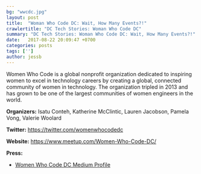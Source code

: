 ```yaml
---
bg: "wwcdc.jpg"
layout: post
title:  "Woman Who Code DC: Wait, How Many Events?!"
crawlertitle: "DC Tech Stories: Woman Who Code DC"
summary: "DC Tech Stories: Woman Who Code DC: Wait, How Many Events?!"
date:   2017-08-22 20:09:47 +0700
categories: posts
tags: ['']
author: jessb
---
```


<p class="no-margin">Women Who Code is a global nonprofit organization dedicated to inspiring women to excel in technology careers by creating a global, connected community of women in technology. The organization tripled in 2013 and has grown to be one of the largest communities of women engineers in the world.</p>
<script src="https://www.buzzsprout.com/108546/550299-woman-who-code-dc-wait-how-many-events.js?player=small" type="text/javascript" charset="utf-8"></script>

<p><strong>Organizers:</strong> Isatu Conteh, Katherine McClintic, Lauren Jacobson, Pamela Vong, Valerie Woolard</p>
<p><strong>Twitter:</strong> <a href="https://twitter.com/womenwhocodedc ">https://twitter.com/womenwhocodedc  </a></p> 
<p><strong>Website:</strong> <a href="https://www.meetup.com/Women-Who-Code-DC/">https://www.meetup.com/Women-Who-Code-DC/</a></p>
<p><strong>Press:</strong>
    <ul class="no-bullets">
    <li><a class="red"  href=" https://medium.com/@WomenWhoCodeDC">Women Who Code DC Medium Profile</a></li>
    </ul> 
</p>
